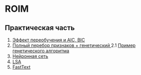 # ROIM

## Практическая часть 

1. <a href="https://colab.research.google.com/drive/1N1B_jCf9AkehEgnWh52QN2ykHmY3d3E_?usp=sharing">Эффект переобучения  и AIC, BIC</a> 
2. <a href="https://colab.research.google.com/drive/1-60csOBBCVPVSpYOEtYFW88G3LJcH8QO?usp=sharing">Полный перебор признаков + генетический </a> 
2.1 <a href="https://colab.research.google.com/drive/1G4PlsOaIcR5YG2KyHM43xVzwBPzdQluL?usp=sharing">Пример генетического алгоритма</a> 
3. <a href="https://colab.research.google.com/drive/1ICb8RKgImYwG3y5PzyIoOoSrYEdUifXg?usp=sharing">Нейронная сеть</a> 
4. <a href="https://colab.research.google.com/drive/1CrHUp7MnvbYe5OrOSlx-KdoLSis9Rlss?usp=sharing">LSA</a> 
5. <a href="https://colab.research.google.com/drive/1ayyWdButHLnZlWvVoOQ1-GBIG-NfV3HH?usp=sharing">FastText</a>


